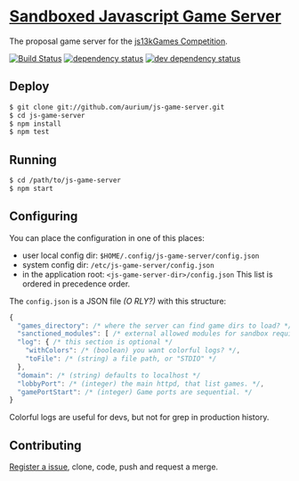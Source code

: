 # [Sandboxed Javascript Game Server](http://aurium.github.io/js-game-server)
The proposal game server for the [js13kGames Competition](http://js13kgames.com).

[![Build Status][1]][2] [![dependency status][3]][4] [![dev dependency status][5]][6]

## Deploy
```sh
$ git clone git://github.com/aurium/js-game-server.git
$ cd js-game-server
$ npm install
$ npm test
```

## Running

```sh
$ cd /path/to/js-game-server
$ npm start
```

## Configuring

You can place the configuration in one of this places:
- user local config dir: `$HOME/.config/js-game-server/config.json`
- system config dir: `/etc/js-game-server/config.json`
- in the application root: `<js-game-server-dir>/config.json`
This list is ordered in precedence order.

The `config.json` is a JSON file *(O RLY?)* with this structure:
```javascript
{
  "games_directory": /* where the server can find game dirs to load? */,
  "sanctioned_modules": [ /* external allowed modules for sandbox require */ ],
  "log": { /* this section is optional */
    "withColors": /* (boolean) you want colorful logs? */,
    "toFile": /* (string) a file path, or "STDIO" */
  },
  "domain": /* (string) defaults to localhost */
  "lobbyPort": /* (integer) the main httpd, that list games. */,
  "gamePortStart": /* (integer) Game ports are sequential. */
}
```
Colorful logs are useful for devs, but not for grep in production history.

## Contributing

[Register a issue](http://github.com/aurium/js-game-server/issues),
clone, code, push and request a merge.

[1]: https://travis-ci.org/aurium/js-game-server.png
[2]: https://travis-ci.org/aurium/js-game-server
[3]: https://david-dm.org/aurium/js-game-server.png
[4]: https://david-dm.org/aurium/js-game-server
[5]: https://david-dm.org/aurium/js-game-server/dev-status.png
[6]: https://david-dm.org/aurium/js-game-server#info=devDependencies
